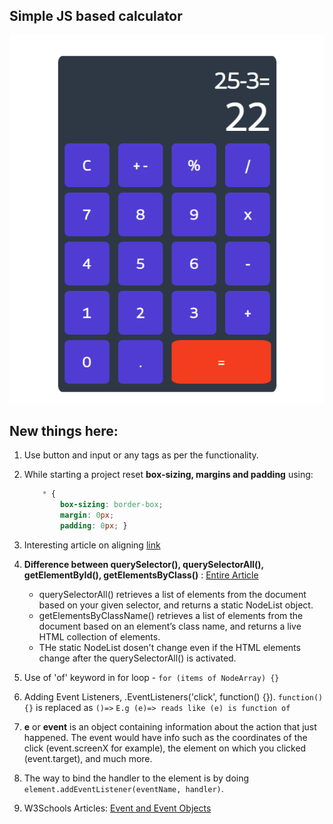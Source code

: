 ## Simple JS based calculator

![screenshot](instance.png)

## New things here:

1. Use button and input or any tags as per the functionality.
2. While starting a project reset **box-sizing, margins and padding** using:
      ``` CSS
          * {
              box-sizing: border-box;
              margin: 0px;
              padding: 0px; }
      ```
3. Interesting article on aligning [link](https://www.freecodecamp.org/news/css-vertical-align-how-to-center-a-div-text-or-an-image-example-code/amp/)
4. **Difference between querySelector(), querySelectorAll(), getElementById(), getElementsByClass()** : [Entire Article](https://unicorntears.dev/posts/queryselectorall-vs-getelementsbyclassname/#:~:text=querySelectorAll()%20retrieves%20a%20list,live%20HTML%20collection%20of%20elements.)
      - querySelectorAll() retrieves a list of elements from the document based on your given selector, and returns a static NodeList object.
      - getElementsByClassName() retrieves a list of elements from the document based on an element’s class name, and returns a live HTML collection of elements.
      - THe static NodeList dosen't change even if the HTML elements change after the querySelectorAll() is activated.

5. Use of 'of' keyword in for loop - `for (items of NodeArray) {}`
6. Adding Event Listeners, .EventListeners('click', function() {}). `function(){}` is replaced as `()=>` `E.g (e)=> reads like (e) is function of`  
7. **e** or **event** is an object containing information about the action that just happened. The event would have info such as the coordinates of the click (event.screenX for example), the element on which you clicked (event.target), and much more.
8.  The way to bind the handler to the element is by doing `element.addEventListener(eventName, handler)`.
9.  W3Schools Articles: [Event and Event Objects](http://www-db.deis.unibo.it/courses/TW/DOCS/w3schools/jsref/dom_obj_event.asp.html)
